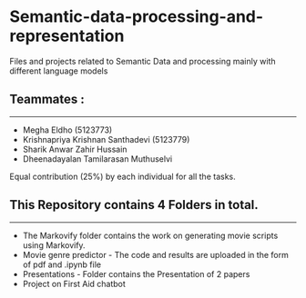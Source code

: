 # Semantic-data-processing-and-representation

Files and projects related to Semantic Data and processing mainly with different language models

## Teammates :
***
* Megha Eldho (5123773)
* Krishnapriya Krishnan Santhadevi (5123779)
* Sharik Anwar Zahir Hussain
* Dheenadayalan Tamilarasan Muthuselvi

Equal contribution (25%) by each individual for all the tasks.

## This Repository contains 4 Folders in total.
***

* The Markovify folder contains the work on generating movie scripts using Markovify.
* Movie genre predictor - The code and results are uploaded in the form of pdf and .ipynb file
* Presentations - Folder contains the Presentation of 2 papers
* Project on First Aid chatbot
